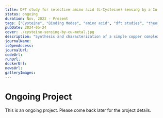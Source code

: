 ```yaml
---
title: DFT study for selective amino acid (L-Cysteine) sensing by a Cu(II)
status: ongoing
duration: Nov, 2022 - Present
tags: ["Cysteine", "Binding Modes", "amino acid", "dft studies", "theoretical", "experimental", "ongoing"]
pubDate: 2024-05-24
cover: ./cysteine-sensing-by-cu-metal.jpg
description: "Synthesis and characterization of a simple copper complex using L-Cysteine to use as a vital antioxidant to protect cells and tissues from oxidation."
journalName: 
isOpenAccess: 
journalUrl: 
codeUrl: 
runUrl: 
dockerUrl: 
newsUrl: 
galleryImages: 
---
```

# Ongoing Project
This is an ongoing project. Please come back later for the project details.
